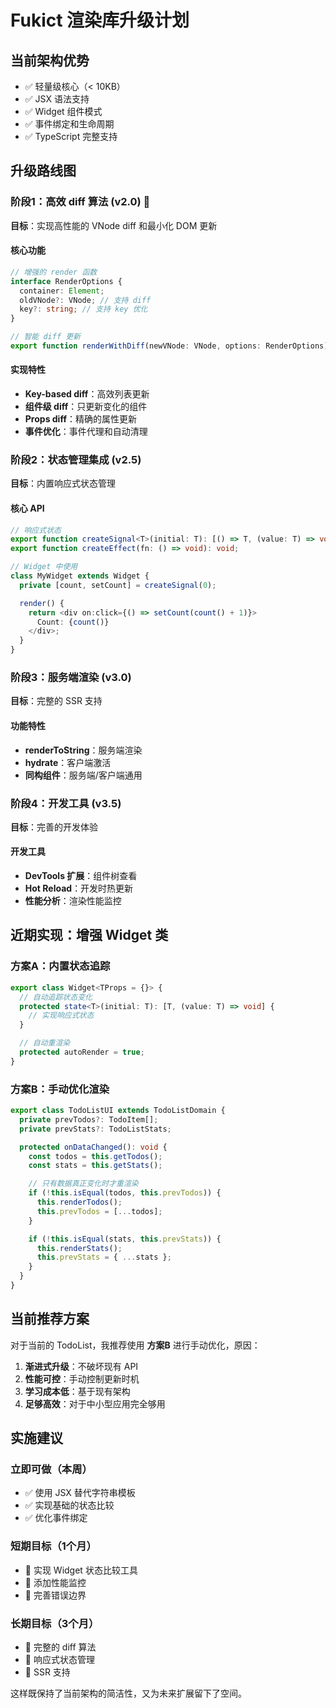 # Fukict 渲染库升级计划

## 当前架构优势

- ✅ 轻量级核心（< 10KB）
- ✅ JSX 语法支持
- ✅ Widget 组件模式
- ✅ 事件绑定和生命周期
- ✅ TypeScript 完整支持

## 升级路线图

### 阶段1：高效 diff 算法 (v2.0) 🎯

**目标**：实现高性能的 VNode diff 和最小化 DOM 更新

#### 核心功能

```typescript
// 增强的 render 函数
interface RenderOptions {
  container: Element;
  oldVNode?: VNode; // 支持 diff
  key?: string; // 支持 key 优化
}

// 智能 diff 更新
export function renderWithDiff(newVNode: VNode, options: RenderOptions): void;
```

#### 实现特性

- **Key-based diff**：高效列表更新
- **组件级 diff**：只更新变化的组件
- **Props diff**：精确的属性更新
- **事件优化**：事件代理和自动清理

### 阶段2：状态管理集成 (v2.5)

**目标**：内置响应式状态管理

#### 核心 API

```typescript
// 响应式状态
export function createSignal<T>(initial: T): [() => T, (value: T) => void];
export function createEffect(fn: () => void): void;

// Widget 中使用
class MyWidget extends Widget {
  private [count, setCount] = createSignal(0);

  render() {
    return <div on:click={() => setCount(count() + 1)}>
      Count: {count()}
    </div>;
  }
}
```

### 阶段3：服务端渲染 (v3.0)

**目标**：完整的 SSR 支持

#### 功能特性

- **renderToString**：服务端渲染
- **hydrate**：客户端激活
- **同构组件**：服务端/客户端通用

### 阶段4：开发工具 (v3.5)

**目标**：完善的开发体验

#### 开发工具

- **DevTools 扩展**：组件树查看
- **Hot Reload**：开发时热更新
- **性能分析**：渲染性能监控

## 近期实现：增强 Widget 类

### 方案A：内置状态追踪

```typescript
export class Widget<TProps = {}> {
  // 自动追踪状态变化
  protected state<T>(initial: T): [T, (value: T) => void] {
    // 实现响应式状态
  }

  // 自动重渲染
  protected autoRender = true;
}
```

### 方案B：手动优化渲染

```typescript
export class TodoListUI extends TodoListDomain {
  private prevTodos?: TodoItem[];
  private prevStats?: TodoListStats;

  protected onDataChanged(): void {
    const todos = this.getTodos();
    const stats = this.getStats();

    // 只有数据真正变化时才重渲染
    if (!this.isEqual(todos, this.prevTodos)) {
      this.renderTodos();
      this.prevTodos = [...todos];
    }

    if (!this.isEqual(stats, this.prevStats)) {
      this.renderStats();
      this.prevStats = { ...stats };
    }
  }
}
```

## 当前推荐方案

对于当前的 TodoList，我推荐使用 **方案B** 进行手动优化，原因：

1. **渐进式升级**：不破坏现有 API
2. **性能可控**：手动控制更新时机
3. **学习成本低**：基于现有架构
4. **足够高效**：对于中小型应用完全够用

## 实施建议

### 立即可做（本周）

- ✅ 使用 JSX 替代字符串模板
- ✅ 实现基础的状态比较
- ✅ 优化事件绑定

### 短期目标（1个月）

- 🎯 实现 Widget 状态比较工具
- 🎯 添加性能监控
- 🎯 完善错误边界

### 长期目标（3个月）

- 🚀 完整的 diff 算法
- 🚀 响应式状态管理
- 🚀 SSR 支持

这样既保持了当前架构的简洁性，又为未来扩展留下了空间。
